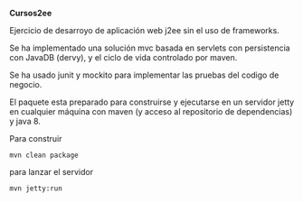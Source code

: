 **Cursos2ee**

Ejercicio de desarroyo de aplicación web j2ee sin el uso de frameworks.

Se ha implementado una solución mvc basada en servlets con persistencia con JavaDB (dervy), y el ciclo de vida controlado por maven.

Se ha usado junit y mockito para implementar las pruebas del codigo de negocio.

El paquete esta preparado para construirse y ejecutarse en un servidor jetty en cualquier máquina con maven (y acceso al repositorio de dependencias) y java 8.

Para construir

`mvn clean package`

para lanzar el servidor

`mvn jetty:run`
